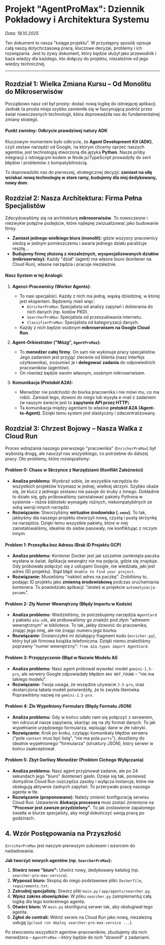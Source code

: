 
# Projekt "AgentProMax": Dziennik Pokładowy i Architektura Systemu

*Data: 18.10.2025*

Ten dokument to nasza "księga projektu". W przystępny sposób opisuje całą naszą dotychczasową pracę, kluczowe decyzje, problemy i ich rozwiązania. Jest to żywy dokument, który będzie służył jako przewodnik i baza wiedzy dla każdego, kto dołączy do projektu, niezależnie od jego wiedzy technicznej.

---

## Rozdział 1: Wielka Zmiana Kursu – Od Monolitu do Mikroserwisów

Początkowo nasz cel był prosty: dodać nową logikę do istniejącej aplikacji. Jednak ta prosta misja szybko zamieniła się w fascynującą podróż przez świat nowoczesnych technologii, która doprowadziła nas do fundamentalnej zmiany strategii.

#### Punkt zwrotny: Odkrycie prawdziwej natury ADK

Kluczowym momentem było odkrycie, że **Agent Development Kit (ADK)**, czyli zestaw narzędzi od Google, na którym chcemy oprzeć naszych agentów, jest technologią stworzoną dla języka **Python**. Nasze próby integracji z istniejącym kodem w Node.js/TypeScript prowadziły do serii błędów i problemów z kompatybilnością.

To doprowadziło nas do pierwszej, strategicznej decyzji: **zamiast na siłę wciskać nową technologię w stare ramy, budujemy dla niej dedykowany, nowy dom.**

## Rozdział 2: Nasza Architektura: Firma Pełna Specjalistów

Zdecydowaliśmy się na architekturę **mikroserwisów**. To nowoczesne i niezwykle potężne podejście, które najlepiej zwizualizować jako budowanie firmy.

*   **Zamiast jednego wielkiego biura (monolit):** gdzie wszyscy pracownicy siedzą w jednym pomieszczeniu i awaria jednego działu paraliżuje resztę...
*   **Budujemy firmę złożoną z niezależnych, wyspecjalizowanych działów (mikroserwisy):** Każdy "dział" (agent) ma własne biuro (kontener na Cloud Run), własne narzędzia i pracuje niezależnie.

#### Nasz System w tej Analogii:

1.  **Agenci-Pracownicy (Worker Agents):**
    *   To nasi specjaliści. Każdy z nich ma jedną, wąską dziedzinę, w której jest ekspertem. Będziemy mieli więc:
        *   `EnricherProMax`: Specjalista od analizy zapytań i dobierania do nich danych (np. kodów PKD).
        *   `SearcherProMax`: Specjalista od przeszukiwania internetu.
        *   `ClassifierProMax`: Specjalista od kategoryzacji danych.
    *   Każdy z nich będzie osobnym **mikroserwisem na Google Cloud Run**.

2.  **Agent-Orkiestrator ("Mózg", `AgentProMax`):**
    *   To **menedżer całej firmy**. On sam nie wykonuje pracy specjalistów. Jego zadaniem jest przyjąć zlecenie od klienta (nasz interfejs użytkownika), zrozumieć je i **delegować zadania** do odpowiednich pracowników (agentów).
    *   On również będzie swoim własnym, osobnym mikroserwisem.

3.  **Komunikacja (Protokół A2A):**
    *   Menedżer nie podchodzi do biurka pracownika i nie mówi mu, co ma robić. Zamiast tego, dzwoni do niego lub wysyła e-mail z zadaniem (w naszym świecie jest to **zapytanie API przez HTTP**).
    *   Ta komunikacja między agentami to właśnie **protokół A2A (Agent-to-Agent)**. Dzięki temu system jest elastyczny i zdecentralizowany.

## Rozdział 3: Chrzest Bojowy – Nasza Walka z Cloud Run

Proces wdrażania naszego pierwszego "pracownika" (`EnricherProMax`) był wyboistą drogą, ale nauczył nas wszystkiego, co potrzebne do dalszej pracy. Oto problemy, które rozwiązaliśmy:

#### Problem 0: Chaos w Skrzynce z Narzędziami (Konflikt Zależności)
*   **Analiza problemu:** Wyobraź sobie, że wszystkie narzędzia do wszystkich projektów trzymasz w jednej, wielkiej skrzyni. Szybko okaże się, że klucz z jednego zestawu nie pasuje do śruby z innego. Dokładnie to działo się, gdy próbowaliśmy zainstalować pakiety Pythona w systemie – różne biblioteki wymagały różnych, niekompatybilnych ze sobą wersji innych narzędzi.
*   **Rozwiązanie:** Stworzyliśmy **wirtualne środowisko (`.venv`)**. To tak, jakbyśmy dla naszego projektu stworzyli nową, czystą i pustą skrzynkę na narzędzia. Dzięki temu wszystkie pakiety, które w niej zainstalowaliśmy, idealnie do siebie pasowały, nie konfliktując z niczym innym.

#### Problem 1: Przesyłka bez Adresu (Brak ID Projektu GCP)
*   **Analiza problemu:** Kontener Docker jest jak szczelnie zamknięta paczka wysłana w świat. Aplikacja wewnątrz nie ma pojęcia, gdzie się znajduje. Gdy próbowała połączyć się z usługami Google, nie wiedziała, jaki jest adres (ID projektu). Stąd błąd: `Unable to find your project`.
*   **Rozwiązanie:** Musieliśmy "nakleić adres na paczkę". Zrobiliśmy to, podając ID projektu jako **zmienną środowiskową** podczas uruchamiania kontenera. To powiedziało aplikacji: "Jesteś w projekcie `automatyzacja-pesamu`".

#### Problem 2: Zły Numer Wewnętrzny (Błędy Importu w Kodzie)
*   **Analiza problemu:** Wiedzieliśmy, że potrzebujemy narzędzia `AgentCard` z pakietu `a2a-sdk`, ale próbowaliśmy go znaleźć pod złym "adresem wewnętrznym" w bibliotece. To tak, jakby dzwonić do pracownika, znając jego imię, ale nie znając numeru jego biurka.
*   **Rozwiązanie:** Dostarczyłeś mi działający fragment kodu (`enricher.py`), który był jak firmowa książka telefoniczna. Dzięki niemu znaleźliśmy poprawny "numer wewnętrzny": `from a2a.types import AgentCard`.

#### Problem 3: Przejęzyczenie (Błąd w Nazwie Modelu AI)
*   **Analiza problemu:** Nasz agent próbował wywołać model `gemini-1.5-pro`, ale serwery Google odpowiadały błędem `404 NOT_FOUND` – "nie ma takiego modelu".
*   **Rozwiązanie:** Twoja uwaga, że wszędzie używacie `2.5-pro`, oraz dostarczona tabela modeli potwierdziły, że to zwykła literówka. Poprawiliśmy nazwę na `gemini-2.5-pro`.

#### Problem 4: Źle Wypełniony Formularz (Błędy Formatu JSON)
*   **Analiza problemu:** Gdy w końcu udało nam się połączyć z serwerem, ten odrzucał nasze zapytania, skarżąc się na zły format danych. To jak wypełnianie urzędowego formularza, wpisując dane w złe rubryki.
*   **Rozwiązanie:** Krok po kroku, czytając komunikaty błędów serwera ("pole `content` musi być listą", "nie ma pola `parts`"), doszliśmy do idealnie wypełnionego "formularza" (struktury JSON), który serwer w końcu zaakceptował.

#### Problem 5: Zbyt Gorliwy Menedżer (Problem Cichego Wyłączania)
*   **Analiza problemu:** Nasz agent przyjmował zadanie, ale po 24 sekundach jego "biuro" (kontener) gasło. Dzieje się tak, ponieważ domyślnie Cloud Run oszczędza zasoby i wyłącza instancje, które nie obsługują aktywnie żadnych zapytań. To przerywało pracę naszego agenta w tle.
*   **Rozwiązanie (proponowane):** Należy zmienić konfigurację serwisu Cloud Run. Ustawienie **Alokacja procesora** musi zostać zmienione na **"Procesor jest zawsze przydzielony"**. To jak zostawienie zapalonego światła w biurze specjalisty, aby mógł dokończyć swoją pracę po godzinach.

## 4. Wzór Postępowania na Przyszłość

`EnricherProMax` jest naszym pierwszym sukcesem i wzorcem do naśladowania.

**Jak tworzyć nowych agentów (np. `SearcherProMax`):**
1.  **Stwórz nowe "biuro":** Utwórz nowy, dedykowany katalog (np. `searcher-pro-max-service`).
2.  **Wyposaż biuro:** Skopiuj do niego podstawowe pliki: `Dockerfile`, `requirements.txt`.
3.  **Zatrudnij specjalistę:** Stwórz pliki `main.py` i `app/agents/searcher.py`.
4.  **Wpisz zakres obowiązków:** W pliku `searcher.py` zaimplementuj całą logikę dla tego konkretnego agenta.
5.  **Otwórz biuro:** W `main.py` skonfiguruj serwer tak, aby obsługiwał tego agenta.
6.  **Zgłoś do centrali:** Wdróż serwis na Cloud Run jako nową, niezależną usługę (`gcloud run deploy searcher-pro-max-service ...`).

Po stworzeniu wszystkich agentów-pracowników, zbudujemy dla nich menedżera – `AgentProMax` – który będzie do nich "dzwonił" z zadaniami.
